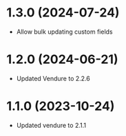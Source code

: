 # 1.3.0 (2024-07-24)

- Allow bulk updating custom fields

# 1.2.0 (2024-06-21)

- Updated Vendure to 2.2.6

# 1.1.0 (2023-10-24)

- Updated vendure to 2.1.1
